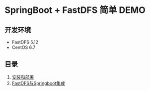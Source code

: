# SpringBoot + FastDFS 简单 DEMO

## 开发环境
- FastDFS 5.12
- CentOS 6.7

## 目录
1. [安装和部署](markdown-file/1.安装和部署.md)
2. [FastDFS与Springboot集成](markdown-file/2.FastDFS与Springboot集成.md)